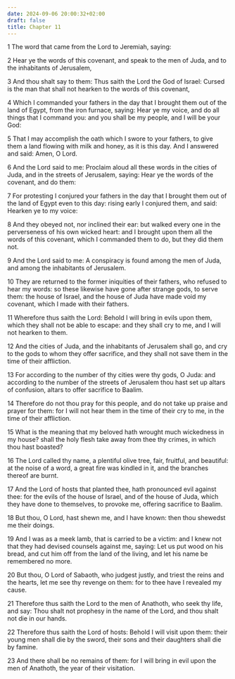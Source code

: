 ```yaml
---
date: 2024-09-06 20:00:32+02:00
draft: false
title: Chapter 11
---
```




1 The word that came from the Lord to Jeremiah, saying:

2 Hear ye the words of this covenant, and speak to the men of Juda, and to the inhabitants of Jerusalem,

3 And thou shalt say to them: Thus saith the Lord the God of Israel: Cursed is the man that shall not hearken to the words of this covenant,

4 Which I commanded your fathers in the day that I brought them out of the land of Egypt, from the iron furnace, saying: Hear ye my voice, and do all things that I command you: and you shall be my people, and I will be your God:

5 That I may accomplish the oath which I swore to your fathers, to give them a land flowing with milk and honey, as it is this day. And I answered and said: Amen, O Lord.

6 And the Lord said to me: Proclaim aloud all these words in the cities of Juda, and in the streets of Jerusalem, saying: Hear ye the words of the covenant, and do them:

7 For protesting I conjured your fathers in the day that I brought them out of the land of Egypt even to this day: rising early I conjured them, and said: Hearken ye to my voice:

8 And they obeyed not, nor inclined their ear: but walked every one in the perverseness of his own wicked heart: and I brought upon them all the words of this covenant, which I commanded them to do, but they did them not.

9 And the Lord said to me: A conspiracy is found among the men of Juda, and among the inhabitants of Jerusalem.

10 They are returned to the former iniquities of their fathers, who refused to hear my words: so these likewise have gone after strange gods, to serve them: the house of Israel, and the house of Juda have made void my covenant, which I made with their fathers.

11 Wherefore thus saith the Lord: Behold I will bring in evils upon them, which they shall not be able to escape: and they shall cry to me, and I will not hearken to them.

12 And the cities of Juda, and the inhabitants of Jerusalem shall go, and cry to the gods to whom they offer sacrifice, and they shall not save them in the time of their affliction.

13 For according to the number of thy cities were thy gods, O Juda: and according to the number of the streets of Jerusalem thou hast set up altars of confusion, altars to offer sacrifice to Baalim.

14 Therefore do not thou pray for this people, and do not take up praise and prayer for them: for I will not hear them in the time of their cry to me, in the time of their affliction.

15 What is the meaning that my beloved hath wrought much wickedness in my house? shall the holy flesh take away from thee thy crimes, in which thou hast boasted?

16 The Lord called thy name, a plentiful olive tree, fair, fruitful, and beautiful: at the noise of a word, a great fire was kindled in it, and the branches thereof are burnt.

17 And the Lord of hosts that planted thee, hath pronounced evil against thee: for the evils of the house of Israel, and of the house of Juda, which they have done to themselves, to provoke me, offering sacrifice to Baalim.

18 But thou, O Lord, hast shewn me, and I have known: then thou shewedst me their doings.

19 And I was as a meek lamb, that is carried to be a victim: and I knew not that they had devised counsels against me, saying: Let us put wood on his bread, and cut him off from the land of the living, and let his name be remembered no more.

20 But thou, O Lord of Sabaoth, who judgest justly, and triest the reins and the hearts, let me see thy revenge on them: for to thee have I revealed my cause.

21 Therefore thus saith the Lord to the men of Anathoth, who seek thy life, and say: Thou shalt not prophesy in the name of the Lord, and thou shalt not die in our hands.

22 Therefore thus saith the Lord of hosts: Behold I will visit upon them: their young men shall die by the sword, their sons and their daughters shall die by famine.

23 And there shall be no remains of them: for I will bring in evil upon the men of Anathoth, the year of their visitation.

